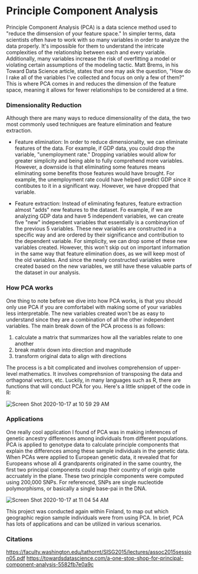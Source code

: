 # Principle Component Analysis

Principle Component Analysis (PCA) is a data science method used to "reduce the dimsension of your feature space." In simpler terms, data scientists often have to work with so many variables in order to analyze the data properly. It's impossible for them to understand the intricate complexities of the relationship between each and every variable. Additionally, many variables increase the risk of overfitting a model or violating certain assumptions of the modeling tactic. Matt Brems, in his Toward Data Science article, states that one may ask the question, "How do I rake all of the variables I've collected and focus on only a few of them?" This is where PCA comes in and reduces the dimension of the feature space, meaning it allows for fewer relationships to be considered at a time.

### Dimensionality Reduction

Although there are many ways to reduce dimensionality of the data, the two most commonly used techniques are feature elimination and feature extraction.

- Feature elimination: In order to reduce dimensionality, we can eliminate features of the data. For example, if GDP data, you could drop the variable, "unemployment rate." Dropping variables would allow for greater simplicity and being able to fully comprehend more variables. However, a downside is that eliminating some features means eliminating some benefits those features would have brought. For example, the unemployment rate could have helped predict GDP since it contibutes to it in a significant way. However, we have dropped that variable. 

- Feature extraction: Instead of eliminating features, feature extraction almost "adds" new features to the dataset. Fo example, if we are analyzing GDP data and have 5 independent variables, we can create five "new" independent variables that essentially is a combinaytion of the previous 5 variables. These new variables are constructed in a specific way and are ordered by their significance and contribution to the dependent variable. For simplicity, we can drop some of these new variables created. However, this won't skip out on important information in the same way that feature elimination does, as we will keep most of the old variables. And since the newly constructed variables were created based on the new variables, we still have these valuable parts of the dataset in our analysis. 

### How PCA works

One thing to note before we dive into how PCA works, is that you should only use PCA if you are comfortabel with making some of your variables less interpretable. The new variables created won't be as easy to understand since they are a combination of all the other independent variables. The main break down of the PCA process is as follows:

1. calculate a matrix that summarizes how all the variables relate to one another
2. break matrix down into direction and magnitude
3. transform original data to align with directions

The process is a bit complicated and involves comprehension of upper-level mathematics. It involves comprehsnion of transposing the data and orthagonal vectors, etc. Luckily, in many languages such as R, there are functions that will conduct PCA for you. Here's a little snippet of the code in R:

![Screen Shot 2020-10-17 at 10 59 29 AM](https://user-images.githubusercontent.com/60228374/96343281-db308c80-1067-11eb-86c3-1acbf643a454.png)

### Applications

One really cool application I found of PCA was in making inferences of genetic ancestry differences among individuals from different populations. PCA is applied to genotype data to calculate principle components that explain the differences among these sample individuals in the genetic data. When PCAs were applied to European genetic data, it revealed that for Europeans whose all 4 grandparents originated in the same country, the first two principal components could map their country of origin quite accruately in the plane. These two principle components were computed using 200,000 SNPs. For referenced, SNPs are single nucleotide polymorphisms, or basically a single base-pai in the DNA. 


![Screen Shot 2020-10-17 at 11 04 54 AM](https://user-images.githubusercontent.com/60228374/96345784-9d803380-1068-11eb-97bc-e4723f963c98.png)

This project was conducted again within Finland, to map out which geographic region sample individuals were from using PCA. In brief, PCA has lots of applications and can be utilized in various scenarios. 

### Citations

https://faculty.washington.edu/tathornt/SISG2015/lectures/assoc2015session05.pdf
https://towardsdatascience.com/a-one-stop-shop-for-principal-component-analysis-5582fb7e0a9c



